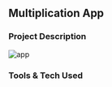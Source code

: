 ## Multiplication App

### Project Description

![app](https://user-images.githubusercontent.com/89424060/189031824-43bb544e-9537-4777-9c47-572605419bf6.png)

### Tools & Tech Used
